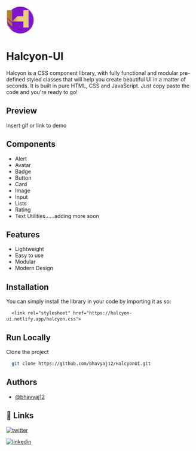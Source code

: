 <img src="/assets/android-chrome-192x192.png" width="75" height="75">

# Halcyon-UI

Halcyon is a CSS component library, with fully functional and modular pre-defined styled classes that will help you create beautiful UI in a matter of seconds.
It is built in pure HTML, CSS and JavaScript. Just copy paste the code
and you're ready to go!



## Preview

Insert gif or link to demo


## Components

- Alert
- Avatar
- Badge
- Button
- Card
- Image
- Input
- Lists
- Rating
- Text Utilities......adding more soon

## Features

- Lightweight
- Easy to use
- Modular
- Modern Design



## Installation

You can simply install the library in your code by importing it as so:

```
  <link rel="stylesheet" href="https://halcyon-ui.netlify.app/halcyon.css">
```

    
## Run Locally

Clone the project

```bash
  git clone https://github.com/bhavyaj12/HalcyonUI.git
```



## Authors

- [@bhavyaj12](https://github.com/bhavyaj12)


## 🔗 Links

[![twitter](https://img.shields.io/badge/twitter-1DA1F2?style=for-the-badge&logo=twitter&logoColor=white)](https://twitter.com/bhavzlearn) 

[![linkedin](https://img.shields.io/badge/linkedin-0A66C2?style=for-the-badge&logo=linkedin&logoColor=white)](https://www.linkedin.com/in/bhavya-joshi-438178184)


